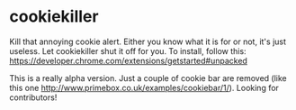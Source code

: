 # cookiekiller
Kill that annoying cookie alert. Either you know what it is for or not, it's just useless. Let cookiekiller shut it off for you.
To install, follow this: https://developer.chrome.com/extensions/getstarted#unpacked

This is a really alpha version. Just a couple of cookie bar are removed (like this one http://www.primebox.co.uk/examples/cookiebar/1/). 
Looking for contributors!
